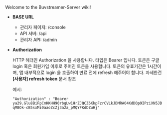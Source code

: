 Welcome to the Buvstreamer-Server wiki!



* **BASE URL**

    - 관리자 페이지: /console
    - API 서버: /api
    - 관리자 API: /admin

* **Authorization**
    
    HTTP 헤더인 Authorization 을 사용합니다. 타입은 Bearer 입니다.
    토큰은 구글 login 혹은 회원가입 이후로 주어진 토큰을 사용합니다.
    토큰의 유효기간은 1시간이며, 앱 내부적으로 login 을 호출하여 만료 전에 refresh 해주어야 합니다.
    자세한건 **[사용자] refresh token** 문서 참조
    
    예시:
    ```
    "Authorization" : "Bearer ya29.Glu8BiFpCmKKHH90rbgLw1HrZJQCZ6KkpFzrCVLkJDMRAO4KdDOp9IPziXN5JDvZrh9tXRAdaaRcLLGe27sSJ-qM8Ok-cB5sxMi0aaoZcZj3a2a_pMQYFKdDZuHj"
    ```
    






